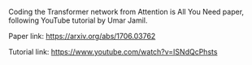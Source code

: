 Coding the Transformer network from Attention is All You Need paper, following YouTube tutorial by Umar Jamil.

Paper link: https://arxiv.org/abs/1706.03762

Tutorial link: https://www.youtube.com/watch?v=ISNdQcPhsts
